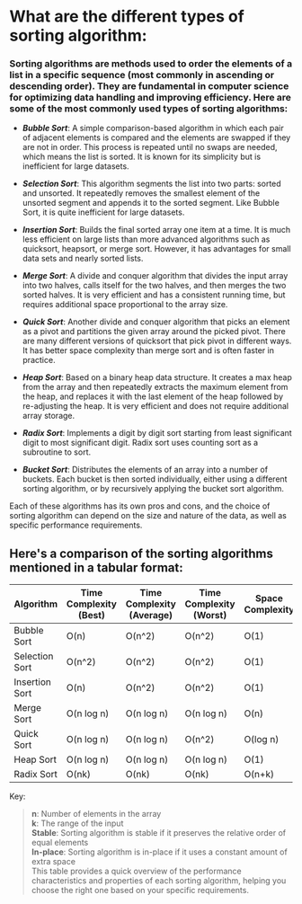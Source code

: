 # What are the different types of sorting algorithm:

### Sorting algorithms are methods used to order the elements of a list in a specific sequence (most commonly in ascending or descending order). They are fundamental in computer science for optimizing data handling and improving efficiency. Here are some of the most commonly used types of sorting algorithms:

- ***Bubble Sort***: A simple comparison-based algorithm in which each pair of adjacent elements is compared and the elements are swapped if they are not in order. This process is repeated until no swaps are needed, which means the list is sorted. It is known for its simplicity but is inefficient for large datasets.  
* ***Selection Sort***: This algorithm segments the list into two parts: sorted and unsorted. It repeatedly removes the smallest element of the unsorted segment and appends it to the sorted segment. Like Bubble Sort, it is quite inefficient for large datasets.  
+ ***Insertion Sort***: Builds the final sorted array one item at a time. It is much less efficient on large lists than more advanced algorithms such as quicksort, heapsort, or merge sort. However, it has advantages for small data sets and nearly sorted lists.  
- ***Merge Sort***: A divide and conquer algorithm that divides the input array into two halves, calls itself for the two halves, and then merges the two sorted halves. It is very efficient and has a consistent running time, but requires additional space proportional to the array size.  
* ***Quick Sort***: Another divide and conquer algorithm that picks an element as a pivot and partitions the given array around the picked pivot. There are many different versions of quicksort that pick pivot in different ways. It has better space complexity than merge sort and is often faster in practice.  
+ ***Heap Sort***: Based on a binary heap data structure. It creates a max heap from the array and then repeatedly extracts the maximum element from the heap, and replaces it with the last element of the heap followed by re-adjusting the heap. It is very efficient and does not require additional array storage.  
- ***Radix Sort***: Implements a digit by digit sort starting from least significant digit to most significant digit. Radix sort uses counting sort as a subroutine to sort.  
* ***Bucket Sort***: Distributes the elements of an array into a number of buckets. Each bucket is then sorted individually, either using a different sorting algorithm, or by recursively applying the bucket sort algorithm.

Each of these algorithms has its own pros and cons, and the choice of sorting algorithm can depend on the size and nature of the data, as well as specific performance requirements.

## Here's a comparison of the sorting algorithms mentioned in a tabular format:

| Algorithm | Time Complexity (Best) | Time Complexity (Average) | Time Complexity (Worst) | Space Complexity | Stable | In-place |
| --- | --- | --- | --- | --- | --- | --- |
| Bubble Sort | O(n) | O(n^2) | O(n^2) | O(1) | Yes | Yes |
| Selection Sort | O(n^2) | O(n^2) | O(n^2) | O(1) | No | Yes |
| Insertion Sort | O(n) | O(n^2) | O(n^2) | O(1) | Yes | Yes |
| Merge Sort | O(n log n) | O(n log n) | O(n log n) | O(n) | Yes | No |
| Quick Sort | O(n log n) | O(n log n) | O(n^2) | O(log n) | No | Yes |
| Heap Sort | O(n log n) | O(n log n) | O(n log n) | O(1) | No | Yes |
| Radix Sort | O(nk) | O(nk) | O(nk) | O(n+k) | Yes | No |

Key:
> **n**: Number of elements in the array  
> **k**: The range of the input  
> **Stable**: Sorting algorithm is stable if it preserves the relative order of equal elements  
> **In-place**: Sorting algorithm is in-place if it uses a constant amount of extra space  
This table provides a quick overview of the performance characteristics and properties of each sorting algorithm, helping you choose the right one based on your specific requirements.
